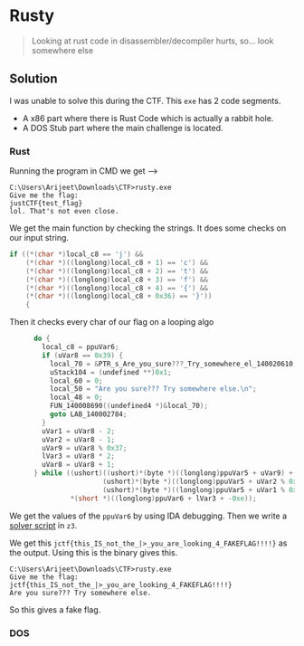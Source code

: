 # Rusty
> Looking at rust code in disassembler/decompiler hurts, so... look somewhere else

## Solution
I was unable to solve this during the CTF. This `exe` has 2 code segments.
- A x86 part where there is Rust Code which is actually a rabbit hole.
- A DOS Stub part where the main challenge is located.
### Rust
Running the program in CMD we get -->
```
C:\Users\Arijeet\Downloads\CTF>rusty.exe
Give me the flag:
justCTF{test_flag}
lol. That's not even close.
```
We get the main function by checking the strings. It does some checks on our input string.
```c
if ((*(char *)local_c8 == 'j') &&
	(*(char *)((longlong)local_c8 + 1) == 'c') &&
	(*(char *)((longlong)local_c8 + 2) == 't') &&
	(*(char *)((longlong)local_c8 + 3) == 'f') &&
	(*(char *)((longlong)local_c8 + 4) == '{') &&
	(*(char *)((longlong)local_c8 + 0x36) == '}'))
	{
```
Then it checks every char of our flag on a looping algo
```c
      do {
        local_c8 = ppuVar6;
        if (uVar8 == 0x39) {
          local_70 = &PTR_s_Are_you_sure???_Try_somewhere_el_140020610;
          uStack104 = (undefined **)0x1;
          local_60 = 0;
          local_50 = "Are you sure??? Try somewhere else.\n";
          local_48 = 0;
          FUN_140008690((undefined4 *)&local_70);
          goto LAB_140002784;
        }
        uVar1 = uVar8 - 2;
        uVar2 = uVar8 - 1;
        uVar9 = uVar8 % 0x37;
        lVar3 = uVar8 * 2;
        uVar8 = uVar8 + 1;
      } while ((ushort)((ushort)*(byte *)((longlong)ppuVar5 + uVar9) +
                       (ushort)*(byte *)((longlong)ppuVar5 + uVar2 % 0x37) +
                       (ushort)*(byte *)((longlong)ppuVar5 + uVar1 % 0x37)) ==
               *(short *)((longlong)ppuVar6 + lVar3 + -0xe));
```

We get the values of the `ppuVar6` by using IDA debugging. Then we write a [solver script](solver.py) in `z3`.

We get this `jctf{this_IS_not_the_|>_you_are_looking_4_FAKEFLAG!!!!}` as the output.
Using this is the binary gives this.

```
C:\Users\Arijeet\Downloads\CTF>rusty.exe
Give me the flag:
jctf{this_IS_not_the_|>_you_are_looking_4_FAKEFLAG!!!!}
Are you sure??? Try somewhere else.
```
So this gives a fake flag.

### DOS

